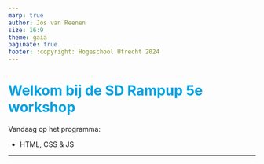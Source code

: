 ```yaml
---
marp: true
author: Jos van Reenen
size: 16:9
theme: gaia
paginate: true
footer: :copyright: Hogeschool Utrecht 2024
---
```


<style>
  :root {
    --color-background: #fff;
    --color-foreground: #000;
    --color-highlight: #f96;
    --color-dimmed: #888;
  }
  
  :root h1 {
    color: #00A1E1;
    }
    </style>

# Welkom bij de SD Rampup 5e workshop
Vandaag op het programma: 
- HTML, CSS & JS

--- 
